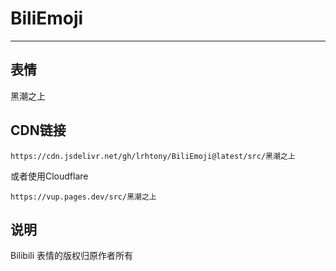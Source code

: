 # BiliEmoji
---
## 表情
黑潮之上
## CDN链接
```
https://cdn.jsdelivr.net/gh/lrhtony/BiliEmoji@latest/src/黑潮之上
```
或者使用Cloudflare
```
https://vup.pages.dev/src/黑潮之上
```
## 说明
Bilibili 表情的版权归原作者所有
